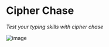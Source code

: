 # Cipher Chase

*Test your typing skills with cipher chase*

![image](https://user-images.githubusercontent.com/46798151/60698245-91488500-9ebc-11e9-9e73-e8baa7ddb355.png)